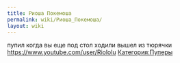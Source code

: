 ```yaml
---
title: Риоша Покемоша
permalink: wiki/Риоша_Покемоша/
layout: wiki
---
```


пупил когда вы еще под стол ходили вышел из тюрячки
<https://www.youtube.com/user/Riololu>
[Категория:Пуперы](Категория:Пуперы "wikilink")
